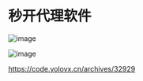 # 秒开代理软件

![image](https://github.com/user-attachments/assets/126e3fb2-faf1-43d9-9c59-95c4e0efe91d)

![image](https://github.com/user-attachments/assets/a0f6dd82-ea53-4d78-bd6b-d663c708752a)


https://code.yolovx.cn/archives/32929
